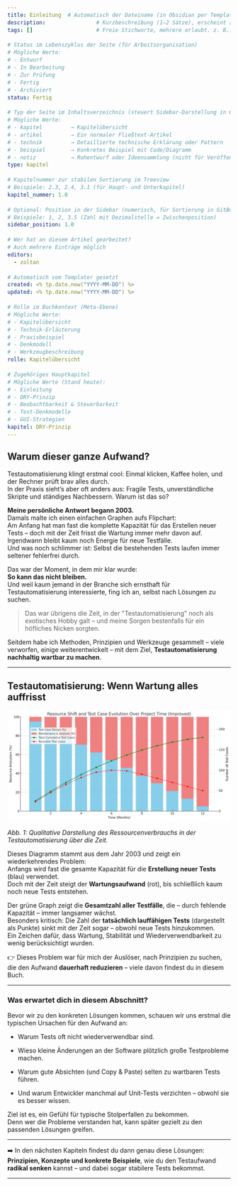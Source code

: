 ```yaml
---
title: Einleitung  # Automatisch der Dateiname (in Obsidian per Templater eingefügt)
description:                # Kurzbeschreibung (1–2 Sätze), erscheint z. B. in GitBook als Summary
tags: []                    # Freie Stichworte, mehrere erlaubt. z. B.: ["dry", "lokatoren", "steuerbarkeit"]

# Status im Lebenszyklus der Seite (für Arbeitsorganisation)
# Mögliche Werte:
# - Entwurf
# - In Bearbeitung
# - Zur Prüfung
# - Fertig
# - Archiviert
status: Fertig

# Typ der Seite im Inhaltsverzeichnis (steuert Sidebar-Darstellung in GitBook/Obsidian)
# Mögliche Werte:
# - kapitel         → Kapitelübersicht
# - artikel         → Ein normaler Fließtext-Artikel
# - technik         → Detaillierte technische Erklärung oder Pattern
# - beispiel        → Konkretes Beispiel mit Code/Diagramm
# - notiz           → Rohentwurf oder Ideensammlung (nicht für Veröffentlichung gedacht)
type: kapitel

# Kapitelnummer zur stabilen Sortierung im Treeview
# Beispiele: 2.3, 2.4, 3.1 (für Haupt- und Unterkapitel)
kapitel_nummer: 1.0

# Optional: Position in der Sidebar (numerisch, für Sortierung in GitBook)
# Beispiele: 1, 2, 3.5 (Zahl mit Dezimalstelle = Zwischenposition)
sidebar_position: 1.0

# Wer hat an diesem Artikel gearbeitet?
# Auch mehrere Einträge möglich
editors:
  - zoltan

# Automatisch vom Templater gesetzt
created: <% tp.date.now("YYYY-MM-DD") %>
updated: <% tp.date.now("YYYY-MM-DD") %>

# Rolle im Buchkontext (Meta-Ebene)
# Mögliche Werte:
# - Kapitelübersicht
# - Technik-Erläuterung
# - Praxisbeispiel
# - Denkmodell
# - Werkzeugbeschreibung
rolle: Kapitelübersicht

# Zugehöriges Hauptkapitel
# Mögliche Werte (Stand heute):
# - Einleitung
# - DRY-Prinzip
# - Beobachtbarkeit & Steuerbarkeit
# - Test-Denkmodelle
# - GUI-Strategien
kapitel: DRY-Prinzip
---
```


## Warum dieser ganze Aufwand?

Testautomatisierung klingt erstmal cool: Einmal klicken, Kaffee holen, und der Rechner prüft brav alles durch.  
In der Praxis sieht’s aber oft anders aus: Fragile Tests, unverständliche Skripte und ständiges Nachbessern. Warum ist das so?

**Meine persönliche Antwort begann 2003.**  
Damals malte ich einen einfachen Graphen aufs Flipchart:  
Am Anfang hat man fast die komplette Kapazität für das Erstellen neuer Tests – doch mit der Zeit frisst die Wartung immer mehr davon auf.  
Irgendwann bleibt kaum noch Energie für neue Testfälle.  
Und was noch schlimmer ist: Selbst die bestehenden Tests laufen immer seltener fehlerfrei durch.

Das war der Moment, in dem mir klar wurde:  
**So kann das nicht bleiben.**  
Und weil kaum jemand in der Branche sich ernsthaft für Testautomatisierung interessierte, fing ich an, selbst nach Lösungen zu suchen.

> Das war übrigens die Zeit, in der "Testautomatisierung" noch als exotisches Hobby galt – und meine Sorgen bestenfalls für ein höfliches Nicken sorgten.

Seitdem habe ich Methoden, Prinzipien und Werkzeuge gesammelt – viele verworfen, einige weiterentwickelt – mit dem Ziel, **Testautomatisierung nachhaltig wartbar zu machen**.

---
## Testautomatisierung: Wenn Wartung alles auffrisst

![Verhältnis von Erstellung und Wartung automatisierter Tests über die Projektlaufzeit](../assets/images/testautomation-resource-shift.png)

*Abb. 1: Qualitative Darstellung des Ressourcenverbrauchs in der Testautomatisierung über die Zeit.*

Dieses Diagramm stammt aus dem Jahr 2003 und zeigt ein wiederkehrendes Problem:  
Anfangs wird fast die gesamte Kapazität für die **Erstellung neuer Tests** (blau) verwendet.  
Doch mit der Zeit steigt der **Wartungsaufwand** (rot), bis schließlich kaum noch neue Tests entstehen.  

Der grüne Graph zeigt die **Gesamtzahl aller Testfälle**, die – durch fehlende Kapazität – immer langsamer wächst.  
Besonders kritisch: Die Zahl der **tatsächlich lauffähigen Tests** (dargestellt als Punkte) sinkt mit der Zeit sogar – obwohl neue Tests hinzukommen.  
Ein Zeichen dafür, dass Wartung, Stabilität und Wiederverwendbarkeit zu wenig berücksichtigt wurden.

👉 Dieses Problem war für mich der Auslöser, nach Prinzipien zu suchen, die den Aufwand **dauerhaft reduzieren** – viele davon findest du in diesem Buch.

---
### Was erwartet dich in diesem Abschnitt?

Bevor wir zu den konkreten Lösungen kommen, schauen wir uns erstmal die typischen Ursachen für den Aufwand an:

- Warum Tests oft nicht wiederverwendbar sind.
    
- Wieso kleine Änderungen an der Software plötzlich große Testprobleme machen.
    
- Warum gute Absichten (und Copy & Paste) selten zu wartbaren Tests führen.
    
- Und warum Entwickler manchmal auf Unit-Tests verzichten – obwohl sie es besser wissen.
    

Ziel ist es, ein Gefühl für typische Stolperfallen zu bekommen.  
Denn wer die Probleme verstanden hat, kann später gezielt zu den passenden Lösungen greifen.

---

➡️ In den nächsten Kapiteln findest du dann genau diese Lösungen: **Prinzipien, Konzepte und konkrete Beispiele**, wie du den Testaufwand **radikal senken** kannst – und dabei sogar stabilere Tests bekommst.

---
